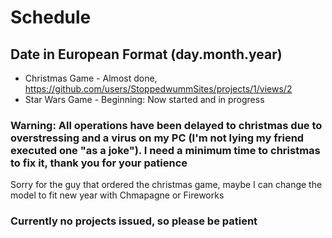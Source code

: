 # Schedule
## Date in European Format (day.month.year)
- Christmas Game - Almost done,  <https://github.com/users/StoppedwummSites/projects/1/views/2>
- Star Wars Game - Beginning: Now started and in progress

### Warning: All operations have been delayed to christmas due to overstressing and a virus on my PC (I'm not lying my friend executed one "as a joke"). I need a minimum time to christmas to fix it, thank you for your patience
Sorry for the guy that ordered the christmas game, maybe I can change the model to fit new year with Chmapagne or Fireworks

### Currently no projects issued, so please be patient
